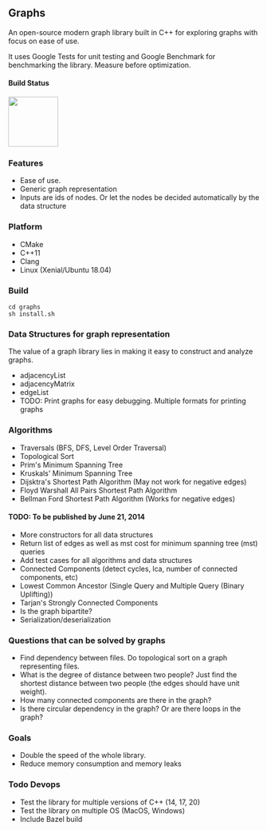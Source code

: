 ## Graphs
An open-source modern graph library built in C++ for exploring graphs with focus on ease of use.

It uses Google Tests for unit testing and Google Benchmark for benchmarking the library. Measure before optimization.

#### Build Status
<img src="https://travis-ci.com/wasimusu/graphs.svg?branch=master" width="100">

### Features
* Ease of use.
* Generic graph representation
* Inputs are ids of nodes. Or let the nodes be decided automatically by the data structure

### Platform
* CMake
* C++11
* Clang
* Linux (Xenial/Ubuntu 18.04)

### Build
```
cd graphs
sh install.sh
```

### Data Structures for graph representation
The value of a graph library lies in making it easy to construct and analyze graphs. 
* adjacencyList
* adjacencyMatrix
* edgeList
* TODO: Print graphs for easy debugging. Multiple formats for printing graphs

### Algorithms
* Traversals (BFS, DFS, Level Order Traversal)
* Topological Sort
* Prim's Minimum Spanning Tree
* Kruskals' Minimum Spanning Tree
* Dijsktra's Shortest Path Algorithm (May not work for negative edges)
* Floyd Warshall All Pairs Shortest Path Algorithm
* Bellman Ford Shortest Path Algorithm (Works for negative edges)

#### TODO: To be published by June 21, 2014
* More constructors for all data structures
* Return list of edges as well as mst cost for minimum spanning tree (mst) queries 
* Add test cases for all algorithms and data structures
* Connected Components (detect cycles, lca, number of connected components, etc)
* Lowest Common Ancestor (Single Query and Multiple Query (Binary Uplifting))
* Tarjan's Strongly Connected Components
* Is the graph bipartite?
* Serialization/deserialization

### Questions that can be solved by graphs
* Find dependency between files. Do topological sort on a graph representing files.
* What is the degree of distance between two people? 
Just find the shortest distance between two people (the edges should have unit weight).
* How many connected components are there in the graph?
* Is there circular dependency in the graph? Or are there loops in the graph?

### Goals
* Double the speed of the whole library.
* Reduce memory consumption and memory leaks

### Todo Devops
* Test the library for multiple versions of C++ (14, 17, 20)
* Test the library on multiple OS (MacOS, Windows)
* Include Bazel build